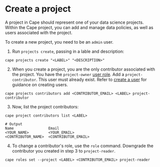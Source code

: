 # Create a project

A project in Cape should represent one of your data science projects. Within the Cape project, you can add and manage data policies, as well as users associated with the project.

To create a new project, you need to be an `admin` user.

1. Run `projects create`, passing in a lable and description:
```shell
cape projects create "<LABEL>" "<DESCRIPTION>"
```
2. When you create a project, you are the only contributor associated with the project. You have the `project-owner` [user role](/understand/user-roles/). Add a `project-contributor`. This user must already exist. Refer to [create a user](/cape-core/cli/usage/create-user/) for guidance on creating users.
```shell
cape projects contributors add <CONTRIBUTOR_EMAIL> <LABEL> project-contributor
```
3. Now, list the project contributors:
```shell
cape project contributors list <LABEL>

# Output
Name                Email
<YOUR_NAME>         <YOUR_EMAIL>
<CONTRIBUTOR_NAME>  <CONTRIBUTOR_EMAIL>
```
4. To change a contributor's role, use the `role` command. Downgrade the contributor you created in step 3 to `project-reader`.
```shell
cape roles set --project <LABEL> <CONTRIBUTOR_EMAIL> project-reader
```